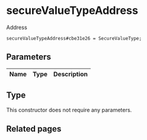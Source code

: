 # secureValueTypeAddress
Address

```
secureValueTypeAddress#cbe31e26 = SecureValueType;
```

## Parameters
| Name | Type | Description |
| ---- | :----: | ----------- |


## Type
This constructor does not require any parameters.

## Related pages

